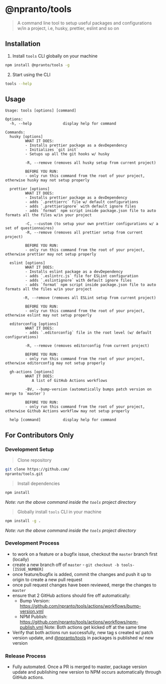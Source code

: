 # @npranto/tools

> A command line tool to setup useful packages and configurations w/in a project, i.e, husky, prettier, eslint and so on

## Installation

1. Install `tools` CLI globally on your machine

```sh
npm install @npranto/tools -g
```

2. Start using the CLI

```sh
tools --help
```

## Usage

```
Usage: tools [options] [command]

Options:
  -h, --help              display help for command

Commands:
  husky [options]
  		 WHAT IT DOES:
  		 - Installs prettier package as a devDependency
  		 - Initializes `git init`
  		 - Setups up all the git hooks w/ husky

  		 -R, --remove (removes all husky setup from current project)

  		 BEFORE YOU RUN:
  		 - only run this command from the root of your project, otherwise husky may not setup properly

  prettier [options]
  		 WHAT IT DOES:
  		 - Installs prettier package as a devDependency
  		 - adds `.prettierrc` file w/ default configurations
  		 - adds `.prettierignore` with default ignore files
  		 - adds `format` npm script inside package.json file to auto formats all the files w/in your project

  		 -C, --custom (to setup your own prettier configurations w/ a set of questionnaires)
  		 -R, --remove (removes all prettier setup from current project)

  		 BEFORE YOU RUN:
  		 - only run this command from the root of your project, otherwise prettier may not setup properly

  eslint [options]
  		 WHAT IT DOES:
  		 - Installs eslint package as a devDependency
  		 - adds `.eslintrc.js` file for ESLint configuration
  		 - adds `.eslintignore` with default ignore files
  		 - adds `format` npm script inside package.json file to auto formats all the files w/in your project

  		-R, --remove (removes all ESLint setup from current project)

  		 BEFORE YOU RUN:
  		 - only run this command from the root of your project, otherwise eslint may not setup properly

  editorconfig [options]
  		 WHAT IT DOES:
  		 - adds `.editorconfig` file in the root level (w/ default configurations)

  		 -R, --remove (removes editorconfig from current project)

  		 BEFORE YOU RUN:
  		 - only run this command from the root of your project, otherwise editorconfig may not setup properly

  gh-actions [options]
  		 WHAT IT DOES:
  			A list of GitHub Actions workflows

  		 -BV, --bump-version (automatically bumps patch version on merge to `master`)

  		 BEFORE YOU RUN:
  		 - only run this command from the root of your project, otherwise Github Actions workflow may not setup properly

  help [command]          display help for command
```

## For Contributors Only

### Development Setup
> Clone repository
```sh
git clone https://github.com/
npranto/tools.git
```
> Install dependencies
```sh
npm install
```
*Note: run the above command inside the `tools` project directory*

> Globally install `tools` CLI in your machine
```sh
npm install -g .
``` 
*Note: run the above command inside the `tools` project directory*
### Development Process
- to work on a feature or a bugfix issue, checkout the `master` branch first (locally)
- create a new branch off of `master` - `git checkout -b tools-[ISSUE_NUMBER]`
- once feature/bugfix is added, commit the changes and push it up to origin to create a new pull request
- once pull request changes have been reviewed, merge the changes to `master`
- ensure that 2 GitHub actions should fire off automatically:
  - Bump Version: https://github.com/npranto/tools/actions/workflows/bump-version.yml
  - NPM Publish: https://github.com/npranto/tools/actions/workflows/npm-publish.yml
Note: Both actions get kicked off at the same time
- Verify that both actions run successfully, new tag s created w/ patch version update, and [@npranto/tools](https://www.npmjs.com/package/@npranto/tools) in packages is published w/ new version
### Release Process
- Fully automated. Once a PR is merged to master, package version update and publishing new version to NPM occurs automatically through GitHub actions.

